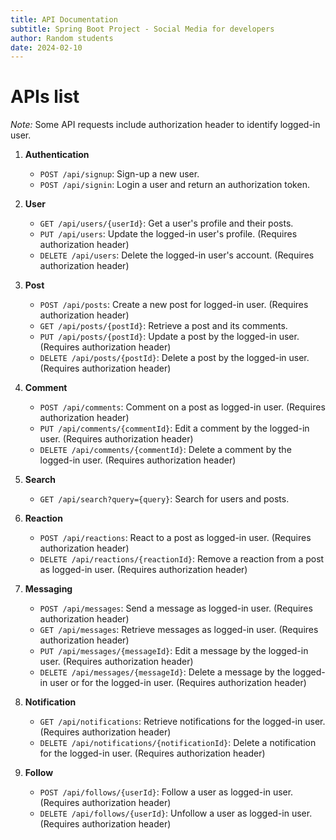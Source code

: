 ```yaml
---
title: API Documentation
subtitle: Spring Boot Project - Social Media for developers
author: Random students
date: 2024-02-10
---
```


# APIs list

*Note:* Some API requests include authorization header to identify logged-in user.

1. **Authentication**
    - `POST /api/signup`: Sign-up a new user.
    - `POST /api/signin`: Login a user and return an authorization token.

2. **User**
    - `GET /api/users/{userId}`: Get a user's profile and their posts.
    - `PUT /api/users`: Update the logged-in user's profile. (Requires authorization header)
    - `DELETE /api/users`: Delete the logged-in user's account. (Requires authorization header)

3. **Post**
    - `POST /api/posts`: Create a new post for logged-in user. (Requires authorization header)
    - `GET /api/posts/{postId}`: Retrieve a post and its comments.
    - `PUT /api/posts/{postId}`: Update a post by the logged-in user. (Requires authorization header)
    - `DELETE /api/posts/{postId}`: Delete a post by the logged-in user. (Requires authorization header)

4. **Comment**
    - `POST /api/comments`: Comment on a post as logged-in user. (Requires authorization header)
    - `PUT /api/comments/{commentId}`: Edit a comment by the logged-in user. (Requires authorization header)
    - `DELETE /api/comments/{commentId}`: Delete a comment by the logged-in user. (Requires authorization header)

5. **Search**
    - `GET /api/search?query={query}`: Search for users and posts.

6. **Reaction**
    - `POST /api/reactions`: React to a post as logged-in user. (Requires authorization header)
    - `DELETE /api/reactions/{reactionId}`: Remove a reaction from a post as logged-in user. (Requires authorization header)

7. **Messaging**
    - `POST /api/messages`: Send a message as logged-in user. (Requires authorization header)
    - `GET /api/messages`: Retrieve messages as logged-in user. (Requires authorization header)
    - `PUT /api/messages/{messageId}`: Edit a message by the logged-in user. (Requires authorization header)
    - `DELETE /api/messages/{messageId}`: Delete a message by the logged-in user or for the logged-in user. (Requires authorization header)

8. **Notification**
    - `GET /api/notifications`: Retrieve notifications for the logged-in user. (Requires authorization header)
    - `DELETE /api/notifications/{notificationId}`: Delete a notification for the logged-in user. (Requires authorization header)

9. **Follow**
    - `POST /api/follows/{userId}`: Follow a user as logged-in user. (Requires authorization header)
    - `DELETE /api/follows/{userId}`: Unfollow a user as logged-in user. (Requires authorization header)
